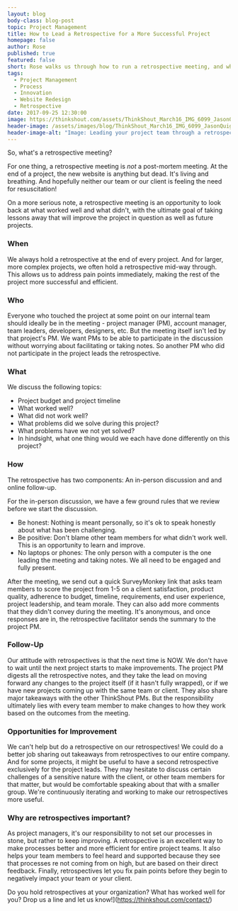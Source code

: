 ```yaml
---
layout: blog
body-class: blog-post
topic: Project Management
title: How to Lead a Retrospective for a More Successful Project
homepage: false
author: Rose
published: true
featured: false
short: Rose walks us through how to run a retrospective meeting, and why they're a vital component to the close of every project.
tags:
  - Project Management
  - Process
  - Innovation
  - Website Redesign
  - Retrospective
date: 2017-09-25 12:30:00
image: https://thinkshout.com/assets/ThinkShout_March16_IMG_6099_JasonQuigley.jpg
header-image: /assets/images/blog/ThinkShout_March16_IMG_6099_JasonQuigley.jpg
header-image-alt: "Image: Leading your project team through a retrospective"
---
```


So, what's a retrospective meeting?

For one thing, a retrospective meeting is _not_ a post-mortem meeting. At the end of a project, the new website is anything but dead. It's living and breathing. And hopefully neither our team or our client is feeling the need for resuscitation!

On a more serious note, a retrospective meeting is an opportunity to look back at what worked well and what didn't, with the ultimate goal of taking lessons away that will improve the project in question as well as future projects.

### When
We always hold a retrospective at the end of every project. And for larger, more complex projects, we often hold a retrospective mid-way through. This allows us to address pain points immediately, making the rest of the project more successful and efficient.

### Who
Everyone who touched the project at some point on our internal team should ideally be in the meeting - project manager (PM), account manager, team leaders, developers, designers, etc. But the meeting itself isn't led by that project's PM. We want PMs to be able to participate in the discussion without worrying about facilitating or taking notes. So another PM who did not participate in the project leads the retrospective.

### What
We discuss the following topics:
* Project budget and project timeline
* What worked well?
* What did not work well?
* What problems did we solve during this project?
* What problems have we not yet solved?
* In hindsight, what one thing would we each have done differently on this project?

### How
The retrospective has two components: An in-person discussion and and online follow-up.

For the in-person discussion, we have a few ground rules that we review before we start the discussion.

* Be honest: Nothing is meant personally, so it's ok to speak honestly about what has been challenging.
* Be positive: Don't blame other team members for what didn't work well. This is an opportunity to learn and improve.
* No laptops or phones: The only person with a computer is the one leading the meeting and taking notes. We all need to be engaged and fully present.

After the meeting, we send out a quick SurveyMonkey link that asks team members to score the project from 1-5 on a client satisfaction, product quality, adherence to budget, timeline, requirements, end user experience, project leadership, and team morale. They can also add more comments that they didn't convey during the meeting. It's anonymous, and once responses are in, the retrospective facilitator sends the summary to the project PM.

### Follow-Up
Our attitude with retrospectives is that the next time is NOW. We don't have to wait until the next project starts to make improvements. The project PM digests all the retrospective notes, and they take the lead on moving forward any changes to the project itself (if it hasn't fully wrapped), or if we have new projects coming up with the same team or client. They also share major takeaways with the other ThinkShout PMs. But the responsibility ultimately lies with every team member to make changes to how they work based on the outcomes from the meeting.

### Opportunities for Improvement
We can't help but do a retrospective on our retrospectives! We could do a better job sharing out takeaways from retrospectives to our entire company. And for some projects, it might be useful to have a second retrospective exclusively for the project leads. They may hesitate to discuss certain challenges of a sensitive nature with the client, or other team members for that matter, but would be comfortable speaking about that with a smaller group. We're continuously iterating and working to make our retrospectives more useful.

### Why are retrospectives important?
As project managers, it's our responsibility to not set our processes in stone, but rather to keep improving. A retrospective is an excellent way to make processes better and more efficient for entire project teams. It also helps your team members to feel heard and supported because they see that processes re not coming from on high, but are based on their direct feedback. Finally, retrospectives let you fix pain points before they begin to negatively impact your team or your client.

Do you hold retrospectives at your organization? What has worked well for you? Drop us a line and let us know!](https://thinkshout.com/contact/)

